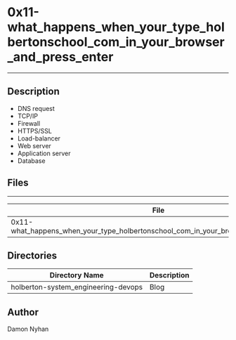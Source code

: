# 0x11-what_happens_when_your_type_holbertonschool_com_in_your_browser_and_press_enter
---
## Description
* DNS request
* TCP/IP
* Firewall
* HTTPS/SSL
* Load-balancer
* Web server
* Application server
* Database
## Files
---
File|Task
---|---
0x11-what_happens_when_your_type_holbertonschool_com_in_your_browser_and_press_enter | Blog post
Directories
---
Directory Name | Description
---|---
holberton-system_engineering-devops | Blog
## Author
Damon Nyhan